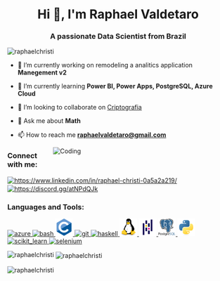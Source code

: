 <h1 align="center">Hi 👋, I'm Raphael Valdetaro</h1>
<h3 align="center">A passionate Data Scientist from Brazil</h3>

<p align="left"> <img src="https://komarev.com/ghpvc/?username=raphaelchristi&label=Profile%20views&color=0e75b6&style=flat" alt="raphaelchristi" /> </p>

- 🔭 I’m currently working on remodeling a analitics application **Manegement v2**

- 🌱 I’m currently learning **Power BI, Power Apps, PostgreSQL, Azure Cloud**

- 👯 I’m looking to collaborate on [Criptografia](https://github.com/raphaelchristi/Criptografia)

- 💬 Ask me about **Math**

- 📫 How to reach me **raphaelvaldetaro@gmail.com**
<img align="right" alt="Coding" width="400" src="https://media3.giphy.com/media/v1.Y2lkPTc5MGI3NjExNnEzZ3BxOWgxMW92MWsxdjNia2RieWNkbzU2emN4dHdiMDNuajF2OSZlcD12MV9pbnRlcm5hbF9naWZfYnlfaWQmY3Q9cw/ue7Oh8WdVspgI/giphy.gif">
<h3 align="left">Connect with me:</h3>
<p align="left">
<a href="https://linkedin.com/in/raphael-christi-0a5a2a219/" target="blank"><img align="center" src="https://raw.githubusercontent.com/rahuldkjain/github-profile-readme-generator/master/src/images/icons/Social/linked-in-alt.svg" alt="https://www.linkedin.com/in/raphael-christi-0a5a2a219/" height="30" width="40" /></a>
<a href="https://discord.gg/https://discord.gg/atNPdQJk" target="blank"><img align="center" src="https://raw.githubusercontent.com/rahuldkjain/github-profile-readme-generator/master/src/images/icons/Social/discord.svg" alt="https://discord.gg/atNPdQJk" height="30" width="40" /></a>
</p>

<h3 align="left">Languages and Tools:</h3>
<p align="left"> <a href="https://azure.microsoft.com/en-in/" target="_blank" rel="noreferrer"> <img src="https://www.vectorlogo.zone/logos/microsoft_azure/microsoft_azure-icon.svg" alt="azure" width="40" height="40"/> </a> <a href="https://www.gnu.org/software/bash/" target="_blank" rel="noreferrer"> <img src="https://www.vectorlogo.zone/logos/gnu_bash/gnu_bash-icon.svg" alt="bash" width="40" height="40"/> </a> <a href="https://www.cprogramming.com/" target="_blank" rel="noreferrer"> <img src="https://raw.githubusercontent.com/devicons/devicon/master/icons/c/c-original.svg" alt="c" width="40" height="40"/> </a> <a href="https://git-scm.com/" target="_blank" rel="noreferrer"> <img src="https://www.vectorlogo.zone/logos/git-scm/git-scm-icon.svg" alt="git" width="40" height="40"/> </a> <a href="https://www.haskell.org/" target="_blank" rel="noreferrer"> <img src="https://upload.wikimedia.org/wikipedia/commons/1/1c/Haskell-Logo.svg" alt="haskell" width="40" height="40"/> </a> <a href="https://www.linux.org/" target="_blank" rel="noreferrer"> <img src="https://raw.githubusercontent.com/devicons/devicon/master/icons/linux/linux-original.svg" alt="linux" width="40" height="40"/> </a> <a href="https://pandas.pydata.org/" target="_blank" rel="noreferrer"> <img src="https://raw.githubusercontent.com/devicons/devicon/2ae2a900d2f041da66e950e4d48052658d850630/icons/pandas/pandas-original.svg" alt="pandas" width="40" height="40"/> </a> <a href="https://www.postgresql.org" target="_blank" rel="noreferrer"> <img src="https://raw.githubusercontent.com/devicons/devicon/master/icons/postgresql/postgresql-original-wordmark.svg" alt="postgresql" width="40" height="40"/> </a> <a href="https://www.python.org" target="_blank" rel="noreferrer"> <img src="https://raw.githubusercontent.com/devicons/devicon/master/icons/python/python-original.svg" alt="python" width="40" height="40"/> </a> <a href="https://scikit-learn.org/" target="_blank" rel="noreferrer"> <img src="https://upload.wikimedia.org/wikipedia/commons/0/05/Scikit_learn_logo_small.svg" alt="scikit_learn" width="40" height="40"/> </a> <a href="https://www.selenium.dev" target="_blank" rel="noreferrer"> <img src="https://raw.githubusercontent.com/detain/svg-logos/780f25886640cef088af994181646db2f6b1a3f8/svg/selenium-logo.svg" alt="selenium" width="40" height="40"/> </a> </p>

<p><img align="left" src="https://github-readme-stats.vercel.app/api/top-langs?username=raphaelchristi&show_icons=true&locale=en&layout=compact" alt="raphaelchristi" /></p>

<p>&nbsp;<img align="center" src="https://github-readme-stats.vercel.app/api?username=raphaelchristi&show_icons=true&locale=en" alt="raphaelchristi" /></p>

<p><img align="center" src="https://github-readme-streak-stats.herokuapp.com/?user=raphaelchristi&" alt="raphaelchristi" /></p>
